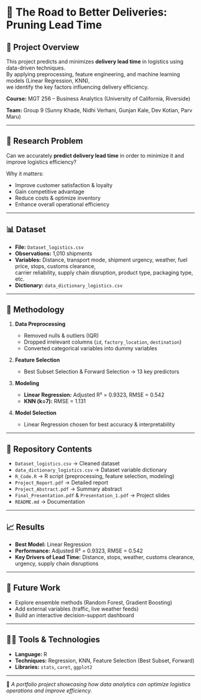 # 🚚 The Road to Better Deliveries: Pruning Lead Time  

## 📌 Project Overview  
This project predicts and minimizes **delivery lead time** in logistics using data-driven techniques.  
By applying preprocessing, feature engineering, and machine learning models (Linear Regression, KNN),  
we identify the key factors influencing delivery efficiency.  

**Course:** MGT 256 – Business Analytics (University of California, Riverside)

**Team:** Group 9 (Sunny Khade, Nidhi Verhani, Gunjan Kale, Dev Kotian, Parv Maru)  

---

## 🎯 Research Problem  
Can we accurately **predict delivery lead time** in order to minimize it and improve logistics efficiency?  

Why it matters:  
- Improve customer satisfaction & loyalty  
- Gain competitive advantage  
- Reduce costs & optimize inventory  
- Enhance overall operational efficiency  

---

## 📊 Dataset  
- **File:** `Dataset_logistics.csv`  
- **Observations:** 1,010 shipments  
- **Variables:** Distance, transport mode, shipment urgency, weather, fuel price, stops, customs clearance,  
  carrier reliability, supply chain disruption, product type, packaging type, etc.  
- **Dictionary:** `data_dictionary_logistics.csv`  

---

## 🔧 Methodology  
1. **Data Preprocessing**  
   - Removed nulls & outliers (IQR)  
   - Dropped irrelevant columns (`id`, `factory_location`, `destination`)  
   - Converted categorical variables into dummy variables  

2. **Feature Selection**  
   - Best Subset Selection & Forward Selection → 13 key predictors  

3. **Modeling**  
   - **Linear Regression:** Adjusted R² = 0.9323, RMSE = 0.542  
   - **KNN (k=7):** RMSE = 1.131  

4. **Model Selection**  
   - Linear Regression chosen for best accuracy & interpretability  

---

## 📂 Repository Contents  
- `Dataset_logistics.csv` → Cleaned dataset  
- `data_dictionary_logistics.csv` → Dataset variable dictionary  
- `R_Code.R` → R script (preprocessing, feature selection, modeling)  
- `Project_Report.pdf` → Detailed report  
- `Project_Abstract.pdf` → Summary abstract  
- `Final_Presentation.pdf` & `Presentation_1.pdf` → Project slides  
- `README.md` → Documentation  

---

## 📈 Results  
- **Best Model:** Linear Regression  
- **Performance:** Adjusted R² = 0.9323, RMSE = 0.542  
- **Key Drivers of Lead Time:** Distance, stops, weather, customs clearance, urgency, supply chain disruptions  

---

## 🚀 Future Work  
- Explore ensemble methods (Random Forest, Gradient Boosting)  
- Add external variables (traffic, live weather feeds)  
- Build an interactive decision-support dashboard  

---

## 👨‍💻 Tools & Technologies  
- **Language:** R  
- **Techniques:** Regression, KNN, Feature Selection (Best Subset, Forward)  
- **Libraries:** `stats`, `caret`, `ggplot2`  

---
📌 *A portfolio project showcasing how data analytics can optimize logistics operations and improve efficiency.*
